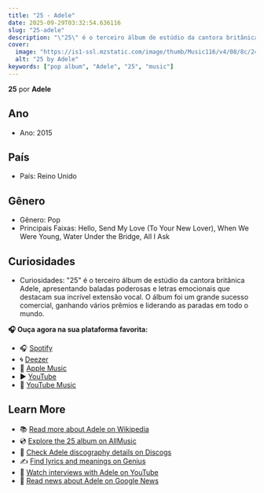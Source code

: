 ```yaml
---
title: "25 - Adele"
date: 2025-09-29T03:32:54.636116
slug: "25-adele"
description: "\"25\" é o terceiro álbum de estúdio da cantora britânica Adele, apresentando baladas poderosas e letras emocionais que destacam sua incrível extensão vocal."
cover:
  image: "https://is1-ssl.mzstatic.com/image/thumb/Music116/v4/08/8c/24/088c2405-2e33-801b-5c38-e967f2c01e69/191404113974.png/500x500bb.jpg"
  alt: "25 by Adele"
keywords: ["pop album", "Adele", "25", "music"]
---
```


**25** por **Adele**
## Ano
- Ano: 2015
## País
- País: Reino Unido
## Gênero
- Gênero: Pop
- Principais Faixas: Hello, Send My Love (To Your New Lover), When We Were Young, Water Under the Bridge, All I Ask
## Curiosidades
- Curiosidades: "25" é o terceiro álbum de estúdio da cantora britânica Adele, apresentando baladas poderosas e letras emocionais que destacam sua incrível extensão vocal. O álbum foi um grande sucesso comercial, ganhando vários prêmios e liderando as paradas em todo o mundo.



**🎧 Ouça agora na sua plataforma favorita:**

- 🎧 [Spotify](https://open.spotify.com/search/25%20Adele)
- 🌀 [Deezer](https://www.deezer.com/search/25%20Adele)
- 🍎 [Apple Music](https://music.apple.com/search?term=25%20Adele)
- ▶️ [YouTube](https://www.youtube.com/results?search_query=25%20Adele)
- 🎵 [YouTube Music](https://music.youtube.com/search?q=25%20Adele)

## Learn More

- 📚 [Read more about Adele on Wikipedia](https://en.wikipedia.org/wiki/Adele)
- 💿 [Explore the 25 album on AllMusic](https://www.allmusic.com/search/albums/25)
- 📀 [Check Adele discography details on Discogs](https://www.discogs.com/search/?q=25+Adele&type=all)
- ✍️ [Find lyrics and meanings on Genius](https://genius.com/search?q=25%20Adele)
- 🎤 [Watch interviews with Adele on YouTube](https://www.youtube.com/results?search_query=Adele+interview)
- 📰 [Read news about Adele on Google News](https://news.google.com/search?q=Adele)